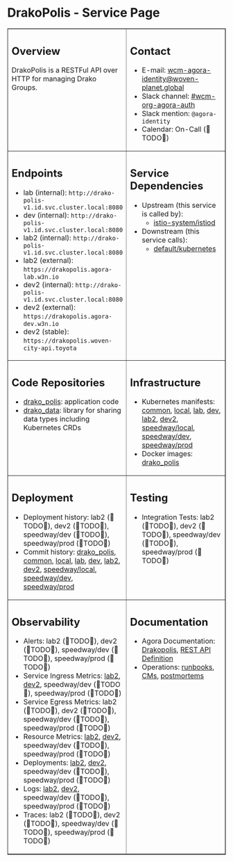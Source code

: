 # DrakoPolis - Service Page

<table markdown="1" border="1">
<tr markdown="1" valign="top">
<td markdown="block" width="50%">

## Overview

DrakoPolis is a RESTFul API over HTTP for managing Drako Groups.


</td>
<td markdown="block" width="50%">

## Contact

- E-mail: wcm-agora-identity@woven-planet.global
- Slack channel: [#wcm-org-agora-auth](https://woven-by-toyota.slack.com/archives/C032Z73091N)
- Slack mention: `@agora-identity`
- Calendar: On-Call (🚧TODO🚧)

</td>
</tr>
<tr markdown="1" valign="top">
<td markdown="block">

## Endpoints
- lab (internal): `http://drako-polis-v1.id.svc.cluster.local:8080`
- dev (internal): `http://drako-polis-v1.id.svc.cluster.local:8080`
- lab2 (internal): `http://drako-polis-v1.id.svc.cluster.local:8080`
- lab2 (external): `https://drakopolis.agora-lab.w3n.io`
- dev2 (internal): `http://drako-polis-v1.id.svc.cluster.local:8080`
- dev2 (external): `https://drakopolis.agora-dev.w3n.io`
- dev2 (stable): `https://drakopolis.woven-city-api.toyota`

</td>
<td markdown="block">

## Service Dependencies

- Upstream (this service is called by):
  - [istio-system/istiod](../../istio-system/istiod/)
- Downstream (this service calls):
  - [default/kubernetes](../../default/kubernetes/)

</td>
</tr>
<tr markdown="1" valign="top">
<td markdown="block">

## Code Repositories

- [drako_polis](https://github.com/wp-wcm/city/tree/main/ns/id/drako_polis): application code
- [drako_data](https://github.com/wp-wcm/city/tree/main/ns/id/drako_data): library for sharing data types including Kubernetes CRDs

</td>
<td markdown="block">

## Infrastructure

- Kubernetes manifests:
  [common](https://github.com/wp-wcm/city/tree/main/infrastructure/k8s/common/id),
  [local](https://github.com/wp-wcm/city/tree/main/infrastructure/k8s/local/id),
  [lab](https://github.com/wp-wcm/city/tree/main/infrastructure/k8s/lab/id),
  [dev](https://github.com/wp-wcm/city/tree/main/infrastructure/k8s/dev/id),
  [lab2](https://github.com/wp-wcm/city/tree/main/infrastructure/k8s/environments/lab2/clusters/worker1-east/id/drako-polis),
  [dev2](https://github.com/wp-wcm/city/tree/main/infrastructure/k8s/environments/dev2/clusters/worker1-east/id/drako-polis),
  [speedway/local](https://github.com/wp-wcm/city/tree/main/infra/k8s/agora-id/speedway/local/3-drako-polis),
  [speedway/dev](https://github.com/wp-wcm/city/tree/main/infra/k8s/agora-id/speedway/dev/3-drako-polis),
  [speedway/prod](https://github.com/wp-wcm/city/tree/main/infra/k8s/agora-id/speedway/prod/3-drako-polis)
- Docker images:
  [drako_polis](https://artifactory-ha.tri-ad.tech/ui/native/docker/wcm-cityos/id/drako_polis/)

</td>
</tr>
<tr markdown="1" valign="top">
<td markdown="block">

## Deployment

- Deployment history:
  lab2 (🚧TODO🚧),
  dev2 (🚧TODO🚧),
  speedway/dev (🚧TODO🚧),
  speedway/prod (🚧TODO🚧)
- Commit history:
  [drako_polis](https://github.com/wp-wcm/city/commits/main/ns/id/drako_polis),
  [common](https://github.com/wp-wcm/city/commits/main/infrastructure/k8s/common/id),
  [local](https://github.com/wp-wcm/city/commits/main/infrastructure/k8s/local/id),
  [lab](https://github.com/wp-wcm/city/commits/main/infrastructure/k8s/lab/id),
  [dev](https://github.com/wp-wcm/city/commits/main/infrastructure/k8s/dev/id),
  [lab2](https://github.com/wp-wcm/city/tree/main/infrastructure/k8s/environments/lab2/clusters/worker1-east/id),
  [dev2](https://github.com/wp-wcm/city/tree/main/infrastructure/k8s/environments/dev2/clusters/worker1-east/id),
  [speedway/local](https://github.com/wp-wcm/city/tree/main/infra/k8s/agora-id/speedway/local/3-drako-polis),
  [speedway/dev](https://github.com/wp-wcm/city/tree/main/infra/k8s/agora-id/speedway/dev/3-drako-polis),
  [speedway/prod](https://github.com/wp-wcm/city/tree/main/infra/k8s/agora-id/speedway/prod/3-drako-polis)

</td>
<td markdown="block">

## Testing

- Integration Tests:
  lab2 (🚧TODO🚧),
  dev2 (🚧TODO🚧),
  speedway/dev (🚧TODO🚧),
  speedway/prod (🚧TODO🚧)

</td>
</tr>
<tr markdown="1" valign="top">
<td markdown="block">

## Observability

- Alerts:
  lab2 (🚧TODO🚧),
  dev2 (🚧TODO🚧),
  speedway/dev (🚧TODO🚧),
  speedway/prod (🚧TODO🚧)
- Service Ingress Metrics:
  [lab2](https://athena.agora-lab.w3n.io/grafana/d/c3b30a9c-c28c-4a28-b8b7-f81fb5956fc6),
  [dev2](https://athena.agora-dev.w3n.io/grafana/d/99102061-698f-4b8f-8bca-ce0986f04c3c),
  speedway/dev (🚧TODO🚧),
  speedway/prod (🚧TODO🚧)
- Service Egress Metrics:
  lab2 (🚧TODO🚧),
  dev2 (🚧TODO🚧),
  speedway/dev (🚧TODO🚧),
  speedway/prod (🚧TODO🚧)
- Resource Metrics:
  [lab2](https://athena.agora-lab.w3n.io/grafana/d/c70be175-26cc-4aa7-ad0d-5a7c52e84633),
  [dev2](https://athena.agora-dev.w3n.io/grafana/d/b86a133a-1077-42fe-a2d9-10bfb113600f),
  speedway/dev (🚧TODO🚧),
  speedway/prod (🚧TODO🚧)
- Deployments:
  [lab2](https://athena.agora-lab.w3n.io/grafana/d/5be71988-771e-40f1-9ca2-47750353feb8),
  [dev2](https://athena.agora-dev.w3n.io/grafana/d/0950fb02-ee90-4c93-93ce-b557a6efcde3),
  speedway/dev (🚧TODO🚧),
  speedway/prod (🚧TODO🚧)
- Logs:
  [lab2](https://athena.agora-lab.w3n.io/grafana/d/72a937bf-1aef-4f6f-b3d0-2b027c5eb5fb),
  [dev2](https://athena.agora-dev.w3n.io/grafana/d/80edb29a-ab3b-4e96-a1fb-0836a47cb897),
  speedway/dev (🚧TODO🚧),
  speedway/prod (🚧TODO🚧)
- Traces:
  lab2 (🚧TODO🚧),
  dev2 (🚧TODO🚧),
  speedway/dev (🚧TODO🚧),
  speedway/prod (🚧TODO🚧)

</td>
<td markdown="block">

## Documentation

- Agora Documentation:
  [Drakopolis](https://developer.woven-city.toyota/docs/default/Component/drako_polis-service),
  [REST API Definition](https://developer.woven-city.toyota/catalog/default/api/drako-polis-api-v1alpha/definition)
- Operations:
  [runbooks](http://go/agora-id-drakopolis-runbooks),
  [CMs](http://go/agora-id-drakopolis-cms),
  [postmortems](http://go/agora-id-drakopolis-pms)

</td>
</tr>
</table>
